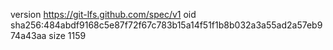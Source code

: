 version https://git-lfs.github.com/spec/v1
oid sha256:484abdf9168c5e87f72f67c783b15a14f51f1b8b032a3a55ad2a57eb974a43aa
size 1159
